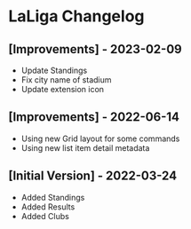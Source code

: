 # LaLiga Changelog

## [Improvements] - 2023-02-09

-   Update Standings
-   Fix city name of stadium
-   Update extension icon

## [Improvements] - 2022-06-14

-   Using new Grid layout for some commands
-   Using new list item detail metadata

## [Initial Version] - 2022-03-24

-   Added Standings
-   Added Results
-   Added Clubs
